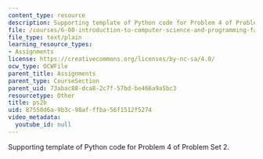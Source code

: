 ```yaml
---
content_type: resource
description: Supporting template of Python code for Problem 4 of Problem Set 2.
file: /courses/6-00-introduction-to-computer-science-and-programming-fall-2008/87550d6a9b3c98afffba56f1512f5274_ps2b.py
file_type: text/plain
learning_resource_types:
- Assignments
license: https://creativecommons.org/licenses/by-nc-sa/4.0/
ocw_type: OCWFile
parent_title: Assignments
parent_type: CourseSection
parent_uid: 73abac88-dca8-2c7f-57bd-be466a9a5bc3
resourcetype: Other
title: ps2b
uid: 87550d6a-9b3c-98af-ffba-56f1512f5274
video_metadata:
  youtube_id: null
---
```

Supporting template of Python code for Problem 4 of Problem Set 2.